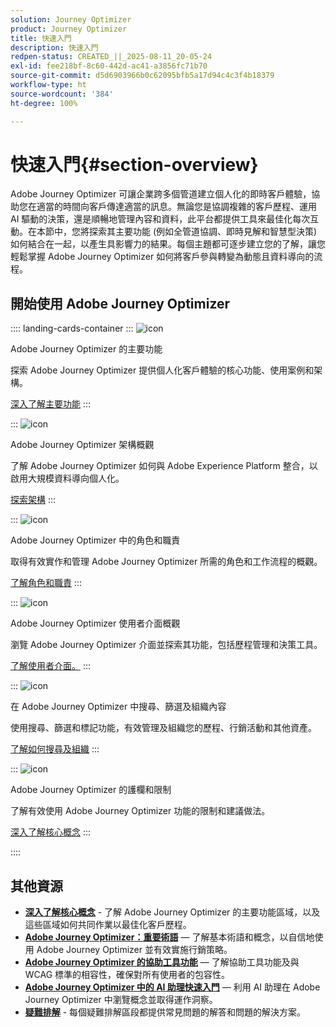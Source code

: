 ```yaml
---
solution: Journey Optimizer
product: Journey Optimizer
title: 快速入門
description: 快速入門
redpen-status: CREATED_||_2025-08-11_20-05-24
exl-id: fee218bf-8c60-442d-ac41-a3856fc71b70
source-git-commit: d5d6903966b0c62095bfb5a17d94c4c3f4b18379
workflow-type: ht
source-wordcount: '384'
ht-degree: 100%

---
```


# 快速入門{#section-overview}

Adobe Journey Optimizer 可讓企業跨多個管道建立個人化的即時客戶體驗，協助您在適當的時間向客戶傳達適當的訊息。無論您是協調複雜的客戶歷程、運用 AI 驅動的決策，還是順暢地管理內容和資料，此平台都提供工具來最佳化每次互動。在本節中，您將探索其主要功能 (例如全管道協調、即時見解和智慧型決策) 如何結合在一起，以產生具影響力的結果。每個主題都可逐步建立您的了解，讓您輕鬆掌握 Adobe Journey Optimizer 如何將客戶參與轉變為動態且資料導向的流程。

## 開始使用 Adobe Journey Optimizer

:::: landing-cards-container
:::
![icon](https://cdn.experienceleague.adobe.com/icons/book.svg)

Adobe Journey Optimizer 的主要功能

探索 Adobe Journey Optimizer 提供個人化客戶體驗的核心功能、使用案例和架構。

[深入了解主要功能](../using/start/get-started.md)
:::

:::
![icon](https://cdn.experienceleague.adobe.com/icons/code-branch.svg)

Adobe Journey Optimizer 架構概觀

了解 Adobe Journey Optimizer 如何與 Adobe Experience Platform 整合，以啟用大規模資料導向個人化。

[探索架構](../using/start/architecture-concepts-redpen.md)
:::

:::
![icon](https://cdn.experienceleague.adobe.com/icons/list-check.svg)

Adobe Journey Optimizer 中的角色和職責

取得有效實作和管理 Adobe Journey Optimizer 所需的角色和工作流程的概觀。

[了解角色和職責](../using/start/quick-start.md)
:::

:::
![icon](https://cdn.experienceleague.adobe.com/icons/gear.svg)

Adobe Journey Optimizer 使用者介面概觀

瀏覽 Adobe Journey Optimizer 介面並探索其功能，包括歷程管理和決策工具。

[了解使用者介面。](../using/start/user-interface.md)
:::

:::
![icon](https://cdn.experienceleague.adobe.com/icons/circle-play.svg)

在 Adobe Journey Optimizer 中搜尋、篩選及組織內容

使用搜尋、篩選和標記功能，有效管理及組織您的歷程、行銷活動和其他資產。

[了解如何搜尋及組織](../using/start/search-filter-categorize.md)
:::

:::
![icon](https://cdn.experienceleague.adobe.com/icons/puzzle-piece.svg)

Adobe Journey Optimizer 的護欄和限制

了解有效使用 Adobe Journey Optimizer 功能的限制和建議做法。

[深入了解核心概念](../using/start/guardrails.md)
:::

::::


## 其他資源

- **[深入了解核心概念](../using/start/functional-areas-redpen.md)** - 了解 Adobe Journey Optimizer 的主要功能區域，以及這些區域如何共同作業以最佳化客戶歷程。
- **[Adobe Journey Optimizer：重要術語](../using/start/terminology-md-redpen.md)** — 了解基本術語和概念，以自信地使用 Adobe Journey Optimizer 並有效實施行銷策略。
- **[Adobe Journey Optimizer 的協助工具功能](../using/start/accessibility.md)** — 了解協助工具功能及與 WCAG 標準的相容性，確保對所有使用者的包容性。
- **[Adobe Journey Optimizer 中的 AI 助理快速入門](../using/start/ai-assistant.md)** — 利用 AI 助理在 Adobe Journey Optimizer 中瀏覽概念並取得運作洞察。
- **[疑難排解](../using/start/troubleshooting.md)** - 每個疑難排解區段都提供常見問題的解答和問題的解決方案。


